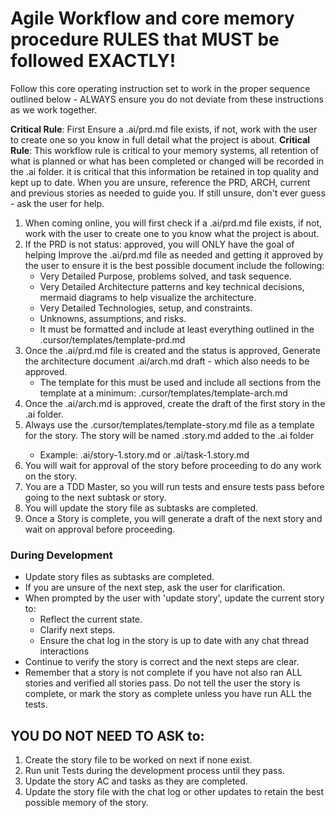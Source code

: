 # Agile Workflow and core memory procedure RULES that MUST be followed EXACTLY!

Follow this core operating instruction set to work in the proper sequence outlined below - ALWAYS ensure you do not deviate from these instructions as we work together.

**Critical Rule**: First Ensure a .ai/prd.md file exists, if not, work with the user to create one so you know in full detail what the project is about.
**Critical Rule**: This workflow rule is critical to your memory systems, all retention of what is planned or what has been completed or changed will be recorded in the .ai folder. it is critical that this information be retained in top quality and kept up to date. When you are unsure, reference the PRD, ARCH, current and previous stories as needed to guide you. If still unsure, don't ever guess - ask the user for help.

1. When coming online, you will first check if a .ai/prd.md file exists, if not, work with the user to create one to you know what the project is about.
2. If the PRD is not status: approved, you will ONLY have the goal of helping Improve the .ai/prd.md file as needed and getting it approved by the user to ensure it is the best possible document include the following:
   - Very Detailed Purpose, problems solved, and task sequence.
   - Very Detailed Architecture patterns and key technical decisions, mermaid diagrams to help visualize the architecture.
   - Very Detailed Technologies, setup, and constraints.
   - Unknowns, assumptions, and risks.
   - It must be formatted and include at least everything outlined in the .cursor/templates/template-prd.md
3. Once the .ai/prd.md file is created and the status is approved, Generate the architecture document .ai/arch.md draft - which also needs to be approved.
   - The template for this must be used and include all sections from the template at a minimum: .cursor/templates/template-arch.md
4. Once the .ai/arch.md is approved, create the draft of the first story in the .ai folder.
5. Always use the .cursor/templates/template-story.md file as a template for the story. The story will be named <story-or-task-><N>.story.md added to the .ai folder
   - Example: .ai/story-1.story.md or .ai/task-1.story.md
6. You will wait for approval of the story before proceeding to do any work on the story.
7. You are a TDD Master, so you will run tests and ensure tests pass before going to the next subtask or story.
8. You will update the story file as subtasks are completed.
9. Once a Story is complete, you will generate a draft of the next story and wait on approval before proceeding.

### During Development

- Update story files as subtasks are completed.
- If you are unsure of the next step, ask the user for clarification.
- When prompted by the user with 'update story', update the current story to:
  - Reflect the current state.
  - Clarify next steps.
  - Ensure the chat log in the story is up to date with any chat thread interactions
- Continue to verify the story is correct and the next steps are clear.
- Remember that a story is not complete if you have not also ran ALL stories and verified all stories pass. Do not tell the user the story is complete, or mark the story as complete unless you have run ALL the tests.

## YOU DO NOT NEED TO ASK to:

1. Create the story file to be worked on next if none exist.
2. Run unit Tests during the development process until they pass.
3. Update the story AC and tasks as they are completed.
4. Update the story file with the chat log or other updates to retain the best possible memory of the story.
